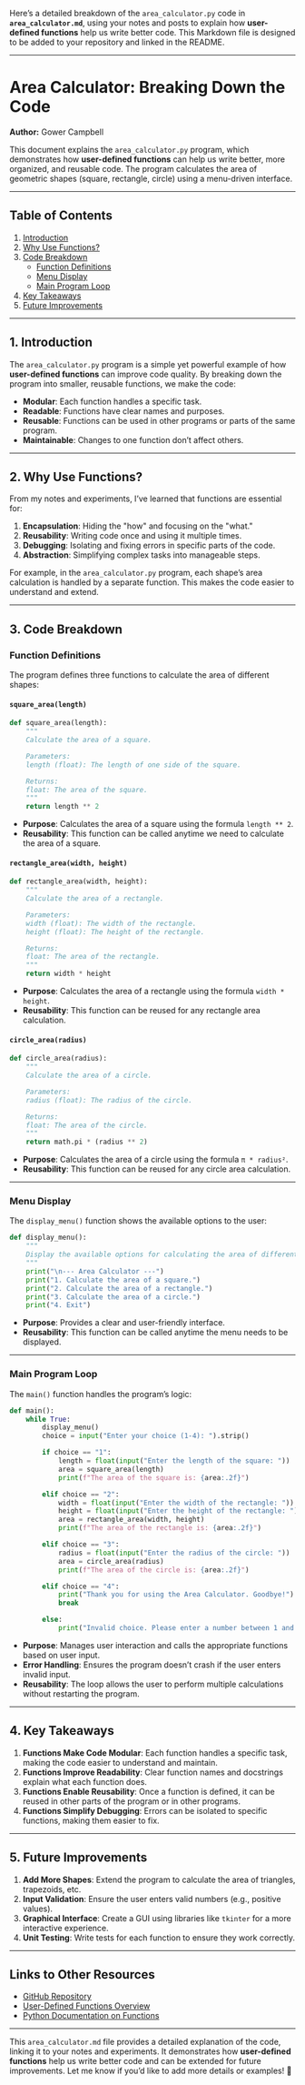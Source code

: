 Here’s a detailed breakdown of the `area_calculator.py` code in **`area_calculator.md`**, using your notes and posts to explain how **user-defined functions** help us write better code. This Markdown file is designed to be added to your repository and linked in the README.

---

# Area Calculator: Breaking Down the Code  
**Author:** Gower Campbell  

This document explains the `area_calculator.py` program, which demonstrates how **user-defined functions** can help us write better, more organized, and reusable code. The program calculates the area of geometric shapes (square, rectangle, circle) using a menu-driven interface.

---

## Table of Contents  
1. [Introduction](#introduction)  
2. [Why Use Functions?](#why-use-functions)  
3. [Code Breakdown](#code-breakdown)  
   - [Function Definitions](#function-definitions)  
   - [Menu Display](#menu-display)  
   - [Main Program Loop](#main-program-loop)  
4. [Key Takeaways](#key-takeaways)  
5. [Future Improvements](#future-improvements)  

---

## 1. Introduction  
The `area_calculator.py` program is a simple yet powerful example of how **user-defined functions** can improve code quality. By breaking down the program into smaller, reusable functions, we make the code:  
- **Modular**: Each function handles a specific task.  
- **Readable**: Functions have clear names and purposes.  
- **Reusable**: Functions can be used in other programs or parts of the same program.  
- **Maintainable**: Changes to one function don’t affect others.  

---

## 2. Why Use Functions?  
From my notes and experiments, I’ve learned that functions are essential for:  
1. **Encapsulation**: Hiding the "how" and focusing on the "what."  
2. **Reusability**: Writing code once and using it multiple times.  
3. **Debugging**: Isolating and fixing errors in specific parts of the code.  
4. **Abstraction**: Simplifying complex tasks into manageable steps.  

For example, in the `area_calculator.py` program, each shape’s area calculation is handled by a separate function. This makes the code easier to understand and extend.

---

## 3. Code Breakdown  

### Function Definitions  
The program defines three functions to calculate the area of different shapes:  

#### `square_area(length)`  
```python
def square_area(length):
    """
    Calculate the area of a square.

    Parameters:
    length (float): The length of one side of the square.

    Returns:
    float: The area of the square.
    """
    return length ** 2
```  
- **Purpose**: Calculates the area of a square using the formula `length ** 2`.  
- **Reusability**: This function can be called anytime we need to calculate the area of a square.  

#### `rectangle_area(width, height)`  
```python
def rectangle_area(width, height):
    """
    Calculate the area of a rectangle.

    Parameters:
    width (float): The width of the rectangle.
    height (float): The height of the rectangle.

    Returns:
    float: The area of the rectangle.
    """
    return width * height
```  
- **Purpose**: Calculates the area of a rectangle using the formula `width * height`.  
- **Reusability**: This function can be reused for any rectangle area calculation.  

#### `circle_area(radius)`  
```python
def circle_area(radius):
    """
    Calculate the area of a circle.

    Parameters:
    radius (float): The radius of the circle.

    Returns:
    float: The area of the circle.
    """
    return math.pi * (radius ** 2)
```  
- **Purpose**: Calculates the area of a circle using the formula `π * radius²`.  
- **Reusability**: This function can be reused for any circle area calculation.  

---

### Menu Display  
The `display_menu()` function shows the available options to the user:  
```python
def display_menu():
    """
    Display the available options for calculating the area of different shapes.
    """
    print("\n--- Area Calculator ---")
    print("1. Calculate the area of a square.")
    print("2. Calculate the area of a rectangle.")
    print("3. Calculate the area of a circle.")
    print("4. Exit")
```  
- **Purpose**: Provides a clear and user-friendly interface.  
- **Reusability**: This function can be called anytime the menu needs to be displayed.  

---

### Main Program Loop  
The `main()` function handles the program’s logic:  
```python
def main():
    while True:
        display_menu()
        choice = input("Enter your choice (1-4): ").strip()

        if choice == "1":
            length = float(input("Enter the length of the square: "))
            area = square_area(length)
            print(f"The area of the square is: {area:.2f}")

        elif choice == "2":
            width = float(input("Enter the width of the rectangle: "))
            height = float(input("Enter the height of the rectangle: "))
            area = rectangle_area(width, height)
            print(f"The area of the rectangle is: {area:.2f}")

        elif choice == "3":
            radius = float(input("Enter the radius of the circle: "))
            area = circle_area(radius)
            print(f"The area of the circle is: {area:.2f}")

        elif choice == "4":
            print("Thank you for using the Area Calculator. Goodbye!")
            break

        else:
            print("Invalid choice. Please enter a number between 1 and 4.")
```  
- **Purpose**: Manages user interaction and calls the appropriate functions based on user input.  
- **Error Handling**: Ensures the program doesn’t crash if the user enters invalid input.  
- **Reusability**: The loop allows the user to perform multiple calculations without restarting the program.  

---

## 4. Key Takeaways  
1. **Functions Make Code Modular**: Each function handles a specific task, making the code easier to understand and maintain.  
2. **Functions Improve Readability**: Clear function names and docstrings explain what each function does.  
3. **Functions Enable Reusability**: Once a function is defined, it can be reused in other parts of the program or in other programs.  
4. **Functions Simplify Debugging**: Errors can be isolated to specific functions, making them easier to fix.  

---

## 5. Future Improvements  
1. **Add More Shapes**: Extend the program to calculate the area of triangles, trapezoids, etc.  
2. **Input Validation**: Ensure the user enters valid numbers (e.g., positive values).  
3. **Graphical Interface**: Create a GUI using libraries like `tkinter` for a more interactive experience.  
4. **Unit Testing**: Write tests for each function to ensure they work correctly.  

---

## Links to Other Resources  
- [GitHub Repository](#)  
- [User-Defined Functions Overview](#)  
- [Python Documentation on Functions](https://docs.python.org/3/tutorial/controlflow.html#defining-functions)  

---

This `area_calculator.md` file provides a detailed explanation of the code, linking it to your notes and experiments. It demonstrates how **user-defined functions** help us write better code and can be extended for future improvements. Let me know if you’d like to add more details or examples! 🚀
